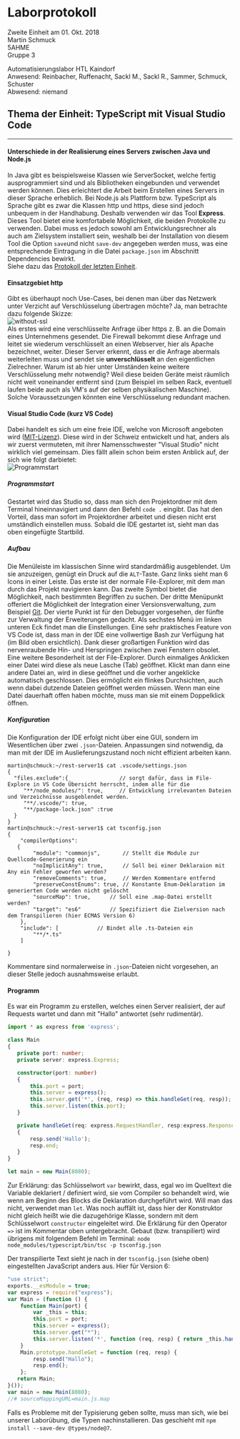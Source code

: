 # Laborprotokoll  
Zweite Einheit am 01. Okt. 2018  
Martin Schmuck  
5AHME  
Gruppe 3

Automatisierungslabor HTL Kaindorf  
Anwesend: Reinbacher, Ruffenacht, Sackl M., Sackl R., Sammer, Schmuck, Schuster  
Abwesend: niemand  

## Thema der Einheit: TypeScript mit Visual Studio Code
________

#### Unterschiede in der Realisierung eines Servers zwischen Java und Node.js
In Java gibt es beispielsweise Klassen wie ServerSocket, welche fertig ausprogrammiert sind und als Bibliotheken eingebunden und verwendet werden können. Dies erleichtert die Arbeit beim Erstellen eines Servers in dieser Sprache erheblich. Bei Node.js als Plattform bzw. TypeScript als Sprache gibt es zwar die Klassen http und https, diese sind jedoch unbequem in der Handhabung. Deshalb verwenden wir das Tool __Express__. Dieses Tool bietet eine komfortabele Möglichkeit, die beiden Protokolle zu verwenden. Dabei muss es jedoch sowohl am Entwicklungsrechner als auch am Zielsystem installiert sein, weshalb bei der Installation von diesem Tool die Option `save`und nicht `save-dev` angegeben werden muss, was eine entsprechende Eintragung in die Datei `package.json` im Abschnitt Dependencies bewirkt.  
Siehe dazu das [Protokoll der letzten Einheit](/smumam14/protokoll_g3_smumam14_2018-09-24.md#anlegen-eines-typescript-projektes).  

#### Einsatzgebiet http  
Gibt es überhaupt noch Use-Cases, bei denen man über das Netzwerk unter Verzicht auf Verschlüsselung übertragen möchte? Ja, man betrachte dazu folgende Skizze:  
![without-ssl](/smumam14/resources/http-use-case.png)  
Als erstes wird eine verschlüsselte Anfrage über https z. B. an die Domain eines Unternehmens gesendet. Die Firewall bekommt diese Anfrage und leitet sie wiederum verschlüsselt an einen Webserver, hier als Apache bezeichnet, weiter. Dieser Server erkennt, dass er die Anfrage abermals weiterleiten muss und sendet sie __unverschlüsselt__ an den eigentlichen Zielrechner. Warum ist ab hier unter Umständen keine weitere Verschlüsselung mehr notwendig? Weil diese beiden Geräte meist räumlich nicht weit voneinander entfernt sind (zum Beispiel im selben Rack, eventuell laufen beide auch als VM's auf der selben physikalischen Maschine). Solche Voraussetzungen könnten eine Verschlüsselung redundant machen. 

#### Visual Studio Code (kurz VS Code) 
Dabei handelt es sich um eine freie IDE, welche von Microsoft angeboten wird ([MIT-Lizenz](https://de.wikipedia.org/wiki/MIT-Lizenz)). Diese wird in der Schweiz entwickelt und hat, anders als wir zuerst vermuteten, mit ihrer Namensschwester "Visual Studio"  nicht wirklich viel gemeinsam. Dies fällt allein schon beim ersten Anblick auf, der sich wie folgt darbietet:   
![Programmstart](/smumam14/resources/scrsht1.png)  

##### Programmstart
Gestartet wird das Studio so, dass man sich den Projektordner mit dem Terminal hineinnavigiert und dann den Befehl `code .` eingibt. Das hat den Vorteil, dass man sofort im Projektordner arbeitet und diesen nicht erst umständlich einstellen muss. Sobald die IDE gestartet ist, sieht man das oben eingefügte Startbild. 

##### Aufbau  
Die Menüleiste im klassischen Sinne wird standardmäßig ausgeblendet. Um sie anzuzeigen, genügt ein Druck auf die `ALT`-Taste. Ganz links sieht man 6 Icons in einer Leiste. Das erste ist der normale File-Explorer, mit dem man durch das Projekt navigieren kann. Das zweite Symbol bietet die Möglichkeit, nach bestimmten Begriffen zu suchen. Der dritte Menüpunkt offeriert die Möglichkeit der Integration einer Versionsverwaltung, zum Beispiel [Git](smumam14/Protokoll1.md). Der vierte Punkt ist für den Debugger vorgesehen, der fünfte zur Verwaltung der Erweiterungen gedacht. Als sechstes Menü im linken unteren Eck findet man die Einstellungen. Eine sehr praktisches Feature von VS Code ist, dass man in der IDE eine vollwertige Bash zur Verfügung hat (im Bild oben ersichtlich). Dank dieser großartigen Funktion wird das nervenraubende Hin- und Herspringen zwischen zwei Fenstern obsolet. Eine weitere Besonderheit ist der File-Explorer. Durch einmaliges Anklicken einer Datei wird diese als neue Lasche (Tab) geöffnet. Klickt man dann eine andere Datei an, wird in diese geöffnet und die vorher angeklicke automatisch geschlossen. Dies ermöglicht ein flinkes Durchsichten, auch wenn dabei dutzende Dateien geöffnet werden müssen. Wenn man eine Datei dauerhaft offen haben möchte, muss man sie mit einem Doppelklick öffnen.  

##### Konfiguration  
Die Konfiguration der IDE erfolgt nicht über eine GUI, sondern im Wesentlichen über zwei `.json`-Dateien. Anpassungen sind notwendig, da man mit der IDE im Auslieferungszustand noch nicht effizient arbeiten kann.  
```
martin@schmuck:~/rest-server1$ cat .vscode/settings.json 
{
  "files.exclude":{                // sorgt dafür, dass im File-Explore in VS Code Übersicht herrscht, indem alle für die 
     "**/node_modules/": true,     // Entwicklung irrelevanten Dateien und Verzeichnisse ausgeblendet werden.
     "**/.vscode/": true,
     "**/package-lock.json" :true 
  }
}
martin@schmuck:~/rest-server1$ cat tsconfig.json 
{
    "compilerOptions":
   {
        "module": "commonjs",		// Stellt die Module zur Quellcode-Generierung ein
        "noImplicitAny": true, 		// Soll bei einer Deklaraion mit Any ein Fehler geworfen werden?
        "removeComments": true,		// Werden Kommentare entfernd
        "preserveConstEnums": true,	// Konstante Enum-Deklaration im generierten Code werden nicht gelöscht
        "sourceMap": true,		// Soll eine .map-Datei erstellt werden?
        "target": "es6"			// Spezifiziert die Zielversion nach dem Transpilieren (hier ECMAS Version 6)
	},
    "include": [			// Bindet alle .ts-Dateien ein
        "**/*.ts"
    ]
   
}
 ```  
 Kommentare sind normalerweise in `.json`-Dateien nicht vorgesehen, an dieser Stelle jedoch ausnahmsweise erlaubt.  
 
 #### Programm  
 Es war ein Programm zu erstellen, welches einen Server realisiert, der auf Requests wartet und dann mit "Hallo" antwortet (sehr rudimentär).
 ```typescript  
import * as express from 'express';

class Main 
{
    private port: number;
    private server: express.Express;

    constructor(port: number)
    {
        this.port = port;
        this.server = express();
        this.server.get('*', (req, resp) => this.handleGet(req, resp)); // Weitergabe der Aufgaben einer Methode an eine andere
        this.server.listen(this.port);
    }

    private handleGet(req: express.RequestHandler, resp:express.Response) 
    {
        resp.send('Hallo');
        resp.end;
    }
}

let main = new Main(8080); 
```  
Zur Erklärung: das Schlüsselwort `var` bewirkt, dass, egal wo im Quelltext die Variable deklariert / definiert wird, sie vom Compiler so behandelt wird, wie wenn am Beginn des Blocks die Deklaration durchgeführt wird. Will man das nicht, verwendet man `let`. Was noch auffält ist, dass hier der Konstruktor nicht gleich heißt wie die dazugehörige Klasse, sondern mit dem Schlüsselwort `constructor` eingeleitet wird. Die Erklärung für den Operator `=>` ist im Kommentar oben untergebracht. Gebaut (bzw. transpiliert) wird übrigens mit folgendem Befehl im Terminal: `node node_modules/typescript/bin/tsc -p tsconfig.json`  
  
  
Der transpilierte Text sieht je nach in der `tsconfig.json` (siehe oben) eingestellten JavaScript anders aus. Hier für Version 6:  
```javascript
"use strict";
exports.__esModule = true;
var express = require("express");
var Main = (function () {
    function Main(port) {
        var _this = this;
        this.port = port;
        this.server = express();
        this.server.get("*");
        this.server.listen('*', function (req, resp) { return _this.handleGet(req, resp); });
    }
    Main.prototype.handleGet = function (req, resp) {
        resp.send("Hallo");
        resp.end();
    };
   return Main;
}());
var main = new Main(8080);
//# sourceMappingURL=main.js.map 
```  
Falls es Probleme mit der Typisierung geben sollte, muss man sich, wie bei unserer Laborübung, die Typen nachinstallieren. Das geschieht mit `npm install --save-dev @types/node@7`.
